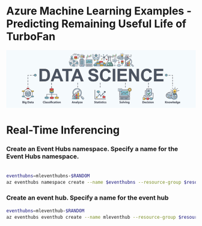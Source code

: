 
# Azure Machine Learning Examples - Predicting Remaining Useful Life of TurboFan

![ds design](/images/datascience.png)

# Real-Time Inferencing


### Create an Event Hubs namespace. Specify a name for the Event Hubs namespace.

```bash

eventhubns=mleventhubns-$RANDOM
az eventhubs namespace create --name $eventhubns --resource-group $resourceGroupName -l $location

```

### Create an event hub. Specify a name for the event hub

```bash
eventhubns=mleventhub-$RANDOM
az eventhubs eventhub create --name mleventhub --resource-group $resourceGroupName --namespace-name $location

```
